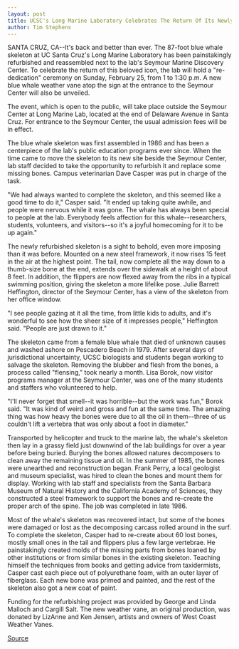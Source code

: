 ```yaml
---
layout: post
title: UCSC's Long Marine Laboratory Celebrates The Return Of Its Newly Refurbished Blue Whale Skeleton On Sunday, February 25
author: Tim Stephens
---
```


SANTA CRUZ, CA--It's back and better than ever. The 87-foot blue whale skeleton at UC Santa Cruz's Long Marine Laboratory has been painstakingly refurbished and reassembled next to the lab's Seymour Marine Discovery Center. To celebrate the return of this beloved icon, the lab will hold a "re-dedication" ceremony on Sunday, February 25, from 1 to 1:30 p.m. A new blue whale weather vane atop the sign at the entrance to the Seymour Center will also be unveiled.

The event, which is open to the public, will take place outside the Seymour Center at Long Marine Lab, located at the end of Delaware Avenue in Santa Cruz. For entrance to the Seymour Center, the usual admission fees will be in effect.

The blue whale skeleton was first assembled in 1986 and has been a centerpiece of the lab's public education programs ever since. When the time came to move the skeleton to its new site beside the Seymour Center, lab staff decided to take the opportunity to refurbish it and replace some missing bones. Campus veterinarian Dave Casper was put in charge of the task.

"We had always wanted to complete the skeleton, and this seemed like a good time to do it," Casper said. "It ended up taking quite awhile, and people were nervous while it was gone. The whale has always been special to people at the lab. Everybody feels affection for this whale--researchers, students, volunteers, and visitors--so it's a joyful homecoming for it to be up again."

The newly refurbished skeleton is a sight to behold, even more imposing than it was before. Mounted on a new steel framework, it now rises 15 feet in the air at the highest point. The tail, now complete all the way down to a thumb-size bone at the end, extends over the sidewalk at a height of about 8 feet. In addition, the flippers are now flexed away from the ribs in a typical swimming position, giving the skeleton a more lifelike pose. Julie Barrett Heffington, director of the Seymour Center, has a view of the skeleton from her office window.

"I see people gazing at it all the time, from little kids to adults, and it's wonderful to see how the sheer size of it impresses people," Heffington said. "People are just drawn to it."

The skeleton came from a female blue whale that died of unknown causes and washed ashore on Pescadero Beach in 1979. After several days of jurisdictional uncertainty, UCSC biologists and students began working to salvage the skeleton. Removing the blubber and flesh from the bones, a process called "flensing," took nearly a month. Lisa Borok, now visitor programs manager at the Seymour Center, was one of the many students and staffers who volunteered to help.

"I'll never forget that smell--it was horrible--but the work was fun," Borok said. "It was kind of weird and gross and fun at the same time. The amazing thing was how heavy the bones were due to all the oil in them--three of us couldn't lift a vertebra that was only about a foot in diameter."

Transported by helicopter and truck to the marine lab, the whale's skeleton then lay in a grassy field just downwind of the lab buildings for over a year before being buried. Burying the bones allowed natures decomposers to clean away the remaining tissue and oil. In the summer of 1985, the bones were unearthed and reconstruction began. Frank Perry, a local geologist and museum specialist, was hired to clean the bones and mount them for display. Working with lab staff and specialists from the Santa Barbara Museum of Natural History and the California Academy of Sciences, they constructed a steel framework to support the bones and re-create the proper arch of the spine. The job was completed in late 1986.

Most of the whale's skeleton was recovered intact, but some of the bones were damaged or lost as the decomposing carcass rolled around in the surf. To complete the skeleton, Casper had to re-create about 60 lost bones, mostly small ones in the tail and flippers plus a few large vertebrae. He painstakingly created molds of the missing parts from bones loaned by other institutions or from similar bones in the existing skeleton. Teaching himself the techniques from books and getting advice from taxidermists, Casper cast each piece out of polyurethane foam, with an outer layer of fiberglass. Each new bone was primed and painted, and the rest of the skeleton also got a new coat of paint.

Funding for the refurbishing project was provided by George and Linda Malloch and Cargill Salt. The new weather vane, an original production, was donated by LizAnne and Ken Jensen, artists and owners of West Coast Weather Vanes.

[Source](http://www1.ucsc.edu/news_events/press_releases/archive/00-01/02-01/blue_whale.html "Permalink to UCSC Press Release: Blue whale skeleton")
